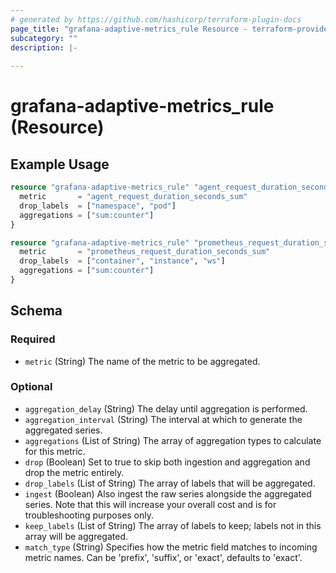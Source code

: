 ```yaml
---
# generated by https://github.com/hashicorp/terraform-plugin-docs
page_title: "grafana-adaptive-metrics_rule Resource - terraform-provider-grafana-adaptive-metrics"
subcategory: ""
description: |-
  
---
```


# grafana-adaptive-metrics_rule (Resource)



## Example Usage

```terraform
resource "grafana-adaptive-metrics_rule" "agent_request_duration_seconds_sum" {
  metric       = "agent_request_duration_seconds_sum"
  drop_labels  = ["namespace", "pod"]
  aggregations = ["sum:counter"]
}

resource "grafana-adaptive-metrics_rule" "prometheus_request_duration_seconds_sum" {
  metric       = "prometheus_request_duration_seconds_sum"
  drop_labels  = ["container", "instance", "ws"]
  aggregations = ["sum:counter"]
}
```

<!-- schema generated by tfplugindocs -->
## Schema

### Required

- `metric` (String) The name of the metric to be aggregated.

### Optional

- `aggregation_delay` (String) The delay until aggregation is performed.
- `aggregation_interval` (String) The interval at which to generate the aggregated series.
- `aggregations` (List of String) The array of aggregation types to calculate for this metric.
- `drop` (Boolean) Set to true to skip both ingestion and aggregation and drop the metric entirely.
- `drop_labels` (List of String) The array of labels that will be aggregated.
- `ingest` (Boolean) Also ingest the raw series alongside the aggregated series. Note that this will increase your overall cost and is for troubleshooting purposes only.
- `keep_labels` (List of String) The array of labels to keep; labels not in this array will be aggregated.
- `match_type` (String) Specifies how the metric field matches to incoming metric names. Can be 'prefix', 'suffix', or 'exact', defaults to 'exact'.
